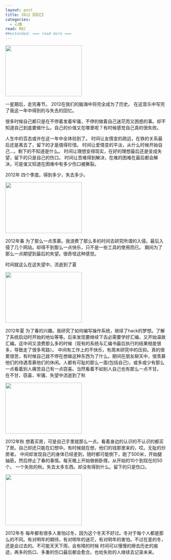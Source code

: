```yaml
---
layout: post
title: 2012【回忆】
categories:
  - 心情
read: REC
##extended: === read more ===
---
```

<div class="figure box right no_margin_top"><img src="/moonblog/images/img/2013-02-14-first-blog.jpg" width="240" height="160"></div>
  
一星期后，走完春节。
2012在我们的脑海中将完全成为了历史。
在这音乐中写完了我这一年中得到的与失去的回忆。

很多时候自己都只是在不停着发着牢骚，不停的做着自己迷茫而又困惑的事。却不知道自己到底要做什么。自己的价值又在哪里呢？有时候感觉自己真的很失败。

人生中的百态或许在这一年中全体验到了。
时间让友情变的疏远，在铁的关系最后还是离去了，留下的才是值得珍惜。
时间让爱情变的平淡，从什么时候开始自己...。剩下的不知道是什么。
时间让理想变得现实，在好的理想最后还是变成失望，留下的只是自己的伤口。
时间让苦难得到解决，在难的困难在最后都会解决，可是谁又知道在困难中有多少伤口被撕裂。



 
2012年 四个季度。得到多少，失去多少。

<div class="figure box right "><img src="/moonblog/images/img/2013-02-14-first-blog.jpg" width="240" height="160"></div>

2012年春
为了那么一点羡慕。我浪费了那么多的时间去研究所谓的入侵。最后入侵了几个网站。却得不到那么一点快乐，只不是一些工具的使用而已。
期间为了那么一点期望到最后的失望。很奇怪这种感觉。

时间就这么在这失望中，流逝到了夏






<div class="figure box right "><img src="/moonblog/images/img/2013-02-14-first-blog.jpg" width="240" height="160"></div>

2012年夏
为了春的兴趣。我研究了如何编写操作系统，继续了hack的梦想。了解了系统启动时开始的地址等等。后来发现要继续下去必需要学好汇编，又开始温故汇编。这中间又浪费那么多的时候（现有的系统与汇编书最后执行的结果相差很多，导致走了很多弯路）。
中间有工作上的不快乐，有周末研究中的压抑。真的很累很苦，有时候自己就不停在想做这种东西为了什么。期间在朋友聊天中，很羡慕他们的待遇羡慕他们的休闲。人都有可耻的那么一面(包括自己)，或多或少有那么一点看着别人痛苦自己有一点窃喜。当然看着不如别人自己也有那么一点不甘。
在不甘、窃喜、牢骚、失望中流逝到了秋





<div class="figure box right "><img src="/moonblog/images/img/2013-02-14-first-blog.jpg" width="240" height="160"></div>

2012年秋
想着买房，可是自己手里就那么一点。看着身边的认识的不认识的都买了房。自己却还只能在幻想中。有时候就在想，他们的钱那里来的，哎。无耻的炒房者。
中间却发现自己的身体已经差到，随时都可能倒下，跑了500米，开始腿抽筋，然后停止了春的事情。每天晚上开始做俯卧撑。从开始的10个到现在的50个。
一个失败的秋。失去太多东西。却没有得到什么。留下的只是伤口。





<div class="figure box right "><img src="/moonblog/images/img/2013-02-14-first-blog.jpg" width="240" height="160"></div>





2012年冬
每年都有很多人害怕过冬，因为这个冬天不好过。冬对于每个人都是那么的不同。有对明年的期待，有对明年的迷茫，有对明年的害怕。不过在差的冬，还是会过去的。不可能天天下雨，会有晴的时候
时间可以慢慢的擦去历史的痕迹，再多的伤口、多重的伤口最后都会愈合。也给失败的人继续去记录未来。

